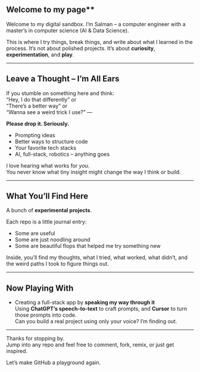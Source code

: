 ## Welcome to my page**


Welcome to my digital sandbox. I’m Salman – a computer engineer with a master’s in computer science (AI & Data Science).

This is where I try things, break things, and write about what I learned in the process. It’s not about polished projects. It’s about **curiosity**, **experimentation**, and **play**.

---

## **Leave a Thought – I’m All Ears**

If you stumble on something here and think:  
“Hey, I do that differently” or  
“There’s a better way” or  
“Wanna see a weird trick I use?” —  

**Please drop it. Seriously.**

- Prompting ideas  
- Better ways to structure code  
- Your favorite tech stacks  
- AI, full-stack, robotics – anything goes

I love hearing what works for *you*.  
You never know what tiny insight might change the way I think or build.

---

## **What You’ll Find Here**

A bunch of **experimental projects**.

Each repo is a little journal entry:
- Some are useful
- Some are just noodling around
- Some are beautiful flops that helped me try something new

Inside, you'll find my thoughts, what I tried, what worked, what didn’t, and the weird paths I took to figure things out.

---

## Now Playing With

- Creating a full-stack app by **speaking my way through it**  
  Using **ChatGPT’s speech-to-text** to craft prompts, and **Cursor** to turn those prompts into code.  
  Can you build a real project using only your voice? I’m finding out.

---

Thanks for stopping by.  
Jump into any repo and feel free to comment, fork, remix, or just get inspired.

Let’s make GitHub a playground again.
